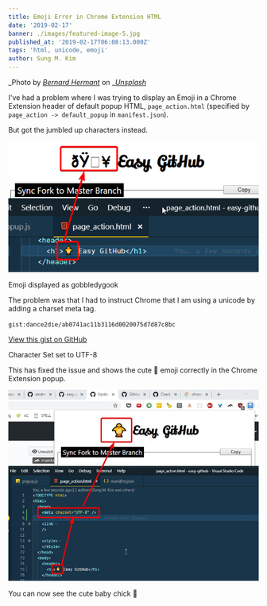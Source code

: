 ```yaml
---
title: Emoji Error in Chrome Extension HTML
date: '2019-02-17'
banner: ./images/featured-image-5.jpg
published_at: '2019-02-17T06:08:13.000Z'
tags: 'html, unicode, emoji'
author: Sung M. Kim
---
```


_Photo by _[_Bernard Hermant_](https://unsplash.com/photos/bSpqe48INMg?utm_source=unsplash&utm_medium=referral&utm_content=creditCopyText)_ on _[_Unsplash_](https://unsplash.com/search/photos/emoji?utm_source=unsplash&utm_medium=referral&utm_content=creditCopyText)

I've had a problem where I was trying to display an Emoji in a Chrome Extension header of default popup HTML, `page_action.html` (specified by `page_action -> default_popup` in `manifest.json`).

But got the jumbled up characters instead.

![](./images/2019-02-16_23-00-15.png)

Emoji displayed as gobbledygook

The problem was that I had to instruct Chrome that I am using a unicode by adding a charset meta tag.

``gist:dance2die/ab0741ac11b3116d0020075d7d87c8bc``

<a href="https://gist.github.com/dance2die/ab0741ac11b3116d0020075d7d87c8bc">View this gist on GitHub</a>

Character Set set to UTF-8  

This has fixed the issue and shows the cute 🐥 emoji correctly in the Chrome Extension popup.

![](./images/emoji-shown.jpg)

You can now see the cute baby chick 🐥


